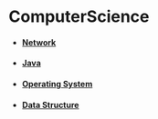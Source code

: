 # ComputerScience

- #### [Network](./Network/Network.md)

- #### [Java](./Java/Java.md)

- #### [Operating System](./OS/OS.md)

- #### [Data Structure](./DataStructure/DataStructure.md)

